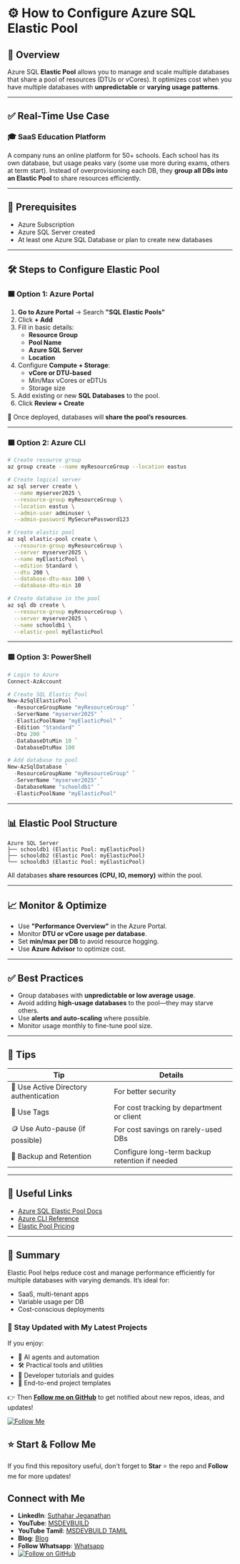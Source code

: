 # ⚙️ How to Configure Azure SQL Elastic Pool

## 📘 Overview

Azure SQL **Elastic Pool** allows you to manage and scale multiple databases that share a pool of resources (DTUs or vCores). It optimizes cost when you have multiple databases with **unpredictable** or **varying usage patterns**.

---

## ✅ Real-Time Use Case

### 🎓 SaaS Education Platform

A company runs an online platform for 50+ schools. Each school has its own database, but usage peaks vary (some use more during exams, others at term start). Instead of overprovisioning each DB, they **group all DBs into an Elastic Pool** to share resources efficiently.

---

## 🧱 Prerequisites

- Azure Subscription
- Azure SQL Server created
- At least one Azure SQL Database or plan to create new databases

---

## 🛠️ Steps to Configure Elastic Pool

### 🟦 Option 1: Azure Portal

1. **Go to Azure Portal** → Search **"SQL Elastic Pools"**
2. Click **+ Add**
3. Fill in basic details:
   - **Resource Group**
   - **Pool Name**
   - **Azure SQL Server**
   - **Location**
4. Configure **Compute + Storage**:
   - **vCore or DTU-based**
   - Min/Max vCores or eDTUs
   - Storage size
5. Add existing or new **SQL Databases** to the pool.
6. Click **Review + Create**

📌 Once deployed, databases will **share the pool’s resources**.

---

### 🟩 Option 2: Azure CLI

```bash
# Create resource group
az group create --name myResourceGroup --location eastus

# Create logical server
az sql server create \
  --name myserver2025 \
  --resource-group myResourceGroup \
  --location eastus \
  --admin-user adminuser \
  --admin-password MySecurePassword123

# Create elastic pool
az sql elastic-pool create \
  --resource-group myResourceGroup \
  --server myserver2025 \
  --name myElasticPool \
  --edition Standard \
  --dtu 200 \
  --database-dtu-max 100 \
  --database-dtu-min 10

# Create database in the pool
az sql db create \
  --resource-group myResourceGroup \
  --server myserver2025 \
  --name schooldb1 \
  --elastic-pool myElasticPool
````

---

### 🟨 Option 3: PowerShell

```powershell
# Login to Azure
Connect-AzAccount

# Create SQL Elastic Pool
New-AzSqlElasticPool `
  -ResourceGroupName "myResourceGroup" `
  -ServerName "myserver2025" `
  -ElasticPoolName "myElasticPool" `
  -Edition "Standard" `
  -Dtu 200 `
  -DatabaseDtuMin 10 `
  -DatabaseDtuMax 100

# Add database to pool
New-AzSqlDatabase `
  -ResourceGroupName "myResourceGroup" `
  -ServerName "myserver2025" `
  -DatabaseName "schooldb1" `
  -ElasticPoolName "myElasticPool"
```

---

## 📊 Elastic Pool Structure

```
Azure SQL Server
├── schooldb1 (Elastic Pool: myElasticPool)
├── schooldb2 (Elastic Pool: myElasticPool)
└── schooldb3 (Elastic Pool: myElasticPool)
```

All databases **share resources (CPU, IO, memory)** within the pool.

---

## 📈 Monitor & Optimize

* Use **"Performance Overview"** in the Azure Portal.
* Monitor **DTU or vCore usage per database**.
* Set **min/max per DB** to avoid resource hogging.
* Use **Azure Advisor** to optimize cost.

---

## ✅ Best Practices

* Group databases with **unpredictable or low average usage**.
* Avoid adding **high-usage databases** to the pool—they may starve others.
* Use **alerts and auto-scaling** where possible.
* Monitor usage monthly to fine-tune pool size.

---

## 🧠 Tips

| Tip                                    | Details                                        |
| -------------------------------------- | ---------------------------------------------- |
| 🔐 Use Active Directory authentication | For better security                            |
| 🧾 Use Tags                            | For cost tracking by department or client      |
| 🪙 Use Auto-pause (if possible)        | For cost savings on rarely-used DBs            |
| 📅 Backup and Retention                | Configure long-term backup retention if needed |

---

## 🔗 Useful Links

* [Azure SQL Elastic Pool Docs](https://learn.microsoft.com/en-us/azure/azure-sql/database/elastic-pool-overview)
* [Azure CLI Reference](https://learn.microsoft.com/en-us/cli/azure/sql)
* [Elastic Pool Pricing](https://azure.microsoft.com/en-us/pricing/details/sql-database/elastic/)

---

## 📌 Summary

Elastic Pool helps reduce cost and manage performance efficiently for multiple databases with varying demands. It’s ideal for:

* SaaS, multi-tenant apps
* Variable usage per DB
* Cost-conscious deployments

### 🔔 Stay Updated with My Latest Projects

If you enjoy:
- 🧠 AI agents and automation
- 🛠️ Practical tools and utilities
- 📘 Developer tutorials and guides
- 🚀 End-to-end project templates

👉 Then **[Follow me on GitHub](https://github.com/jssuthahar)** to get notified about new repos, ideas, and updates!

[![Follow Me](https://img.shields.io/github/followers/jssuthahar?label=Follow&style=social)](https://github.com/jssuthahar)

## ⭐ Start & Follow Me
If you find this repository useful, don't forget to **Star** ⭐ the repo and **Follow** me for more updates!

 ## Connect with Me
- **LinkedIn**: [Suthahar Jeganathan](https://www.linkedin.com/in/jssuthahar/)
- **YouTube**: [MSDEVBUILD](https://www.youtube.com/@MSDEVBUILD)
- **YouTube Tamil**: [MSDEVBUILD TAMIL](https://www.youtube.com/@MSDEVBUILDTamil)
- **Blog**: [Blog](https://www.msdevbuild.com/)
- **Follow Whatsapp**: [Whatsapp](https://www.whatsapp.com/channel/0029Va5j2rHEFeXcTlUhQB0J)
- [![Follow on GitHub](https://img.shields.io/github/followers/jssuthahar?label=Follow&style=social)](https://github.com/jssuthahar)


